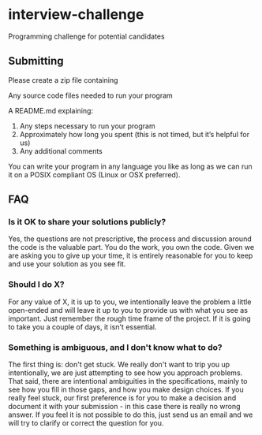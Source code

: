 # interview-challenge
Programming challenge for potential candidates

## Submitting
Please create a zip file containing

Any source code files needed to run your program

A README.md explaining:

1) Any steps necessary to run your program
2) Approximately how long you spent (this is not timed, but it’s helpful for us)
3) Any additional comments

You can write your program in any language you like as long as we can run it on a POSIX compliant OS (Linux or OSX preferred).

## FAQ
### Is it OK to share your solutions publicly? 
Yes, the questions are not prescriptive, the process and discussion around the code is the valuable part. You do the work, you own the code. Given we are asking you to give up your time, it is entirely reasonable for you to keep and use your solution as you see fit.

### Should I do X? 
For any value of X, it is up to you, we intentionally leave the problem a little open-ended and will leave it up to you to provide us with what you see as important. Just remember the rough time frame of the project. If it is going to take you a couple of days, it isn't essential.

### Something is ambiguous, and I don't know what to do? 
The first thing is: don't get stuck. We really don't want to trip you up intentionally, we are just attempting to see how you approach problems. That said, there are intentional ambiguities in the specifications, mainly to see how you fill in those gaps, and how you make design choices. If you really feel stuck, our first preference is for you to make a decision and document it with your submission - in this case there is really no wrong answer. If you feel it is not possible to do this, just send us an email and we will try to clarify or correct the question for you.

